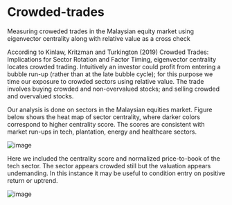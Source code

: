 # Crowded-trades
Measuring croweded trades in the Malaysian equity market using eigenvector centrality along with relative value as a cross check

According to Kinlaw, Kritzman and Turkington (2019) Crowded Trades: Implications for Sector Rotation and Factor Timing, eigenvector centrality locates crowded trading. Intuitively an investor could profit from entering a bubble run-up (rather than at the late bubble cycle); for this purpose we time our exposure to crowded sectors using relative value. The trade involves buying crowded and non-overvalued stocks; and selling crowded and overvalued stocks.

Our analysis is done on sectors in the Malaysian equities market. Figure below shows the heat map of sector centrality, where darker colors correspond to higher centrality score. The scores are consistent with market run-ups in tech, plantation, energy and healthcare sectors.

![image](https://user-images.githubusercontent.com/105033135/188804728-0a06a21c-8d99-4337-aa29-130d3db3b5de.png)

Here we included the centrality score and normalized price-to-book of the tech sector. The sector appears crowded still but the valuation appears undemanding. In this instance it may be useful to condition entry on positive return or uptrend.

![image](https://user-images.githubusercontent.com/105033135/188806159-2bfa43ea-ae34-4f82-a50c-05436396a4f5.png)

